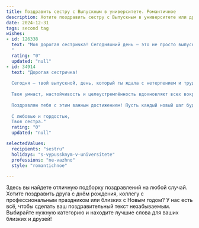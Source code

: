 ```yaml
---
title: Поздравить сестру с Выпускным в университете. Романтичное
description: Хотите поздравить сестру с Выпускным в университете или другим праздником? Наш ИИ создаст незабываемое поздравление, а вы обязательно выделитесь среди других.  
date: 2024-12-31
tags: second tag
wishes:
- id: 126338
  text: "Моя дорогая сестричка! Сегодняшний день — это не просто выпускной, это взлёт твоей прекрасной души, начало твоей собственной, уникальной истории.  В этот волнующий момент я хочу сказать тебе, что бесконечно горжусь тобой, твоей силой, твоим умом и нежностью сердца. Пусть твоя жизнь будет ярким, незабываемым путешествием, полным любви, радости и свершений.  Я всегда буду рядом, чтобы разделить с тобой и победы, и невзгоды. С праздником, моя любимая сестра!
  "
  rating: "0"
  updated: "null"
- id: 34914
  text: "Дорогая сестричка!
  
  Сегодня – твой выпускной, день, который ты ждала с нетерпением и трудом. Ты пролила пот и слёзы, преодолевая все преграды на пути к своей мечте. И вот, настал этот волшебный момент, когда ты можешь гордо поднять голову и сказать: «Я справилась!».
  
  Твоя умнаст, настойчивость и целеустремлённость вдохновляют всех вокруг. Ты словно яркая звезда, которая освещает наш путь и дарит надежду на будущее. Я горжусь тобой безмерно и верю, что впереди у тебя только самые светлые перспективы и невероятные возможности.
  
  Поздравляю тебя с этим важным достижением! Пусть каждый новый шаг будет наполнен радостью, любовью и счастьем. Желаю, чтобы в твоей жизни всегда были верные друзья, поддержка и вдохновение. Ты заслуживаешь всего самого лучшего!
  
  С любовью и гордостью,
  Твоя сестра."
  rating: "0"
  updated: "null"

selectedValues:
  recipients: "sestru"
  holidays: "s-vypussknym-v-universitete"
  professions: "ne-vazhno"
  style: "romantichnoe"

---
```


Здесь вы найдете отличную подборку поздравлений на любой случай.
Хотите поздравить друга с днём рождения, коллегу с профессиональным праздником или близких с Новым годом? У нас есть всё, чтобы сделать ваш поздравительный текст незабываемым. Выбирайте нужную категорию и находите лучшие слова для ваших близких и друзей!
